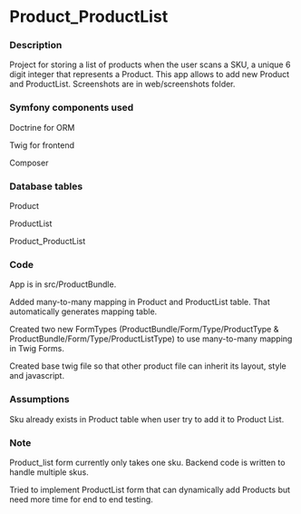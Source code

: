 Product_ProductList
=============

### Description

Project for storing a list of products when the user scans a SKU, a unique 6 digit integer that represents a Product. 
This app allows to add new Product and ProductList. Screenshots are in web/screenshots folder.

### Symfony components used
Doctrine for ORM

Twig for frontend

Composer


### Database tables
Product 

ProductList

Product_ProductList


### Code
App is in src/ProductBundle.

Added many-to-many mapping in Product and ProductList table. That automatically generates mapping table.

Created two new FormTypes (ProductBundle/Form/Type/ProductType & ProductBundle/Form/Type/ProductListType) to 
use many-to-many mapping in Twig Forms.

Created base twig file so that other product file can inherit its layout, style and javascript.


### Assumptions
Sku already exists in Product table when user try to add it to Product List.


### Note
Product_list form currently only takes one sku. Backend code is written to handle multiple skus.

Tried to implement ProductList form that can dynamically add Products but need more time for end to end testing.


